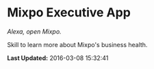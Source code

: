 # Mixpo Executive App
*Alexa, open Mixpo.*

Skill to learn more about Mixpo's business health.

**Last Updated:** 2016-03-08 15:32:41
